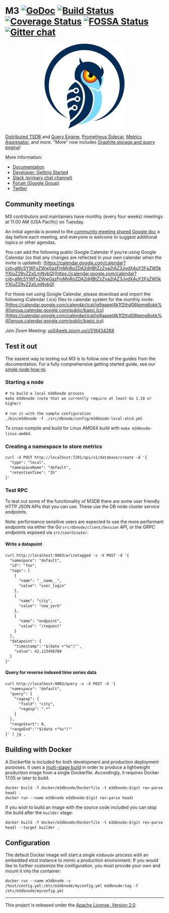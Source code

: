 # M3 [![GoDoc][doc-img]][doc] [![Build Status][ci-img]][ci] [![Coverage Status][cov-img]][cov] [![FOSSA Status][fossa-img]][fossa] [![Gitter chat][gitter-img]][gitter]

<p align="center"><img src="docs/theme/assets/images/M3-logo.png" alt="M3 Logo" width="256" height="270"></p>

[Distributed TSDB](http://m3db.github.io/m3/m3db/) and [Query Engine](http://m3db.github.io/m3/how_to/query/), [Prometheus Sidecar](http://m3db.github.io/m3/integrations/prometheus/), [Metrics Aggregator](http://m3db.github.io/m3/introduction/components/components/#m3-aggregator), and more. "More" now includes [Graphite storage and query engine](http://m3db.github.io/m3/integrations/graphite/)!

More information:

- [Documentation](https://m3db.github.io/m3/)
- [Developer: Getting Started](https://github.com/m3db/m3/blob/master/DEVELOPER.md)
- [Slack (primary chat channel)](http://bit.ly/m3slack)
- [Forum (Google Group)](https://groups.google.com/forum/#!forum/m3db)
- [Twitter](https://twitter.com/m3db_io)

## Community meetings

M3 contributors and maintainers have monthly (every four weeks) meetings at 11:00 AM (USA Pacific) on Tuesday.

An initial agenda is posted to the [community meeting shared Google doc](https://docs.google.com/document/d/1eGAd2A8FVtiip5wHxHnmSkz7e_qHc9k_4hGI0vUGdHM/edit?usp=sharing) a day before each meeting, and everyone is welcome to suggest additional topics or other agendas.

You can add the following public Google Calendar if you're using Google Calendar (so that any changes are reflected in your own calendar when the invite is updated):
[https://calendar.google.com/calendar?cid=aWc5YWFxZWw0azFmMnRoZDA2dHBtZzZva2tAZ3JvdXAuY2FsZW5kYXIuZ29vZ2xlLmNvbQ](https://calendar.google.com/calendar?cid=aWc5YWFxZWw0azFmMnRoZDA2dHBtZzZva2tAZ3JvdXAuY2FsZW5kYXIuZ29vZ2xlLmNvbQ)

For those not using Google Calendar, please download and import the following iCalendar (.ics) files to calendar system for the monthly invite:
[https://calendar.google.com/calendar/ical/ig9aaqel4k1f2thd06tpmg6okk%40group.calendar.google.com/public/basic.ics](https://calendar.google.com/calendar/ical/ig9aaqel4k1f2thd06tpmg6okk%40group.calendar.google.com/public/basic.ics)

Join Zoom Meeting: [us04web.zoom.us/j/519434268](https://us04web.zoom.us/j/519434268)

## Test it out

The easiest way to testing out M3 is to follow one of the guides from the documentation. For a fully comprehensive getting started guide, see our [single node how-to](https://m3db.github.io/m3/how_to/single_node/).

### Starting a node

```
# to build a local m3dbnode process
make m3dbnode (note that we currently require at least Go 1.10 or higher)

# run it with the sample configuration
./bin/m3dbnode -f ./src/dbnode/config/m3dbnode-local-etcd.yml
```

To cross-compile and build for Linux AMD64 build with `make m3dbnode-linux-amd64`.

### Creating a namespace to store metrics

```
curl -X POST http://localhost:7201/api/v1/database/create -d '{
  "type": "local",
  "namespaceName": "default",
  "retentionTime": "2h"
}'
```

### Test RPC

To test out some of the functionality of M3DB there are some user friendly HTTP JSON APIs that you can use. These use the DB node cluster service endpoints.

Note: performance sensitive users are expected to use the more performant endpoints via either the Go `src/dbnode/client/Session` API, or the GRPC endpoints exposed via `src/coordinator`.

#### Write a datapoint

```
curl http://localhost:9003/writetagged -s -X POST -d '{
  "namespace": "default",
  "id": "foo",
  "tags": [
    {
      "name": "__name__",
      "value": "user_login"
    },
    {
      "name": "city",
      "value": "new_york"
    },
    {
      "name": "endpoint",
      "value": "/request"
    }
  ],
  "datapoint": {
    "timestamp":'"$(date +"%s")"',
    "value": 42.123456789
  }
}'
```

#### Query for reverse indexed time series data

```
curl http://localhost:9003/query -s -X POST -d '{
  "namespace": "default",
  "query": {
    "regexp": {
      "field": "city",
      "regexp": ".*"
    }
  },
  "rangeStart": 0,
  "rangeEnd":'"$(date +"%s")"'
}' | jq .
```

## Building with Docker

A Dockerfile is included for both development and production deployment purposes. It uses a
[multi-stage build](https://docs.docker.com/develop/develop-images/multistage-build/) in order to
produce a lightweight production image from a single Dockerfile. Accordingly, it requires Docker
17.05 or later to build.

```
docker build -f docker/m3dbnode/Dockerfile -t m3dbnode:$(git rev-parse head) .
docker run --name m3dbnode m3dbnode:$(git rev-parse head)
```

If you wish to build an image with the source code included you can stop the build after the
`builder` stage:

```
docker build -f docker/m3dbnode/Dockerfile -t m3dbnode:$(git rev-parse head) --target builder .
```

## Configuration

The default Docker image will start a single `m3dbnode` process with an embedded etcd instance to
mimic a production environment. If you would like to further customize the configuration, you must
provide your own and mount it into the container:

```
docker run --name m3dbnode -v /host/config.yml:/etc/m3dbnode/myconfig.yml m3dbnode:tag -f /etc/m3dbnode/myconfig.yml
```

<hr>

This project is released under the [Apache License, Version 2.0](LICENSE).

[doc-img]: https://godoc.org/github.com/m3db/m3?status.svg
[doc]: https://godoc.org/github.com/m3db/m3
[ci-img]: https://badge.buildkite.com/5509d9360bfea7f99ac3a07fd029feb1aafa5cff9ed5ab667b.svg?branch=master
[ci]: https://buildkite.com/uberopensource/m3-monorepo-ci
[cov-img]: https://codecov.io/gh/m3db/m3/branch/master/graph/badge.svg
[cov]: https://codecov.io/gh/m3db/m3
[fossa-img]: https://app.fossa.io/api/projects/custom%2B4529%2Fgithub.com%2Fm3db%2Fm3.svg?type=shield
[fossa]: https://app.fossa.io/projects/custom%2B4529%2Fgithub.com%2Fm3db%2Fm3?ref=badge_shield
[gitter-img]: https://badges.gitter.im/m3db.png
[gitter]: https://gitter.im/m3db/Lobby
